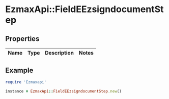 # EzmaxApi::FieldEEzsigndocumentStep

## Properties

| Name | Type | Description | Notes |
| ---- | ---- | ----------- | ----- |

## Example

```ruby
require 'Ezmaxapi'

instance = EzmaxApi::FieldEEzsigndocumentStep.new()
```

